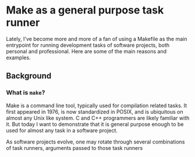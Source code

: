 # Make as a general purpose task runner
Lately, I've become more and more of a fan of
using a Makefile as the main entrypoint for running
development tasks of software projects, both personal
and professional. Here are some of the main reasons
and examples.

## Background
### What is `make`?
Make is a command line tool, typically used
for compilation related tasks. It first appeared in 1976,
is now standardized in POSIX, and is ubiquitous on almost
any Unix like system. C and C++ programmers are likely
familiar with it. But today I want to demonstrate that
it is general purpose enough to be used for almost any
task in a software project.

As software projects evolve, one may rotate through several
combinations of task runners, arguments passed to
those task runners
